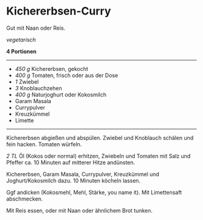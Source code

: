 # Kichererbsen-Curry

Gut mit Naan oder Reis.

*vegetarisch*

**4 Portionen**

---

- *450 g* Kichererbsen, gekocht
- *400 g* Tomaten, frisch oder aus der Dose
- *1* Zwiebel
- *3* Knoblauchzehen
- *400 g* Naturjoghurt oder Kokosmilch
- Garam Masala
- Currypulver
- Kreuzkümmel
- Limette

---

Kichererbsen abgießen und abspülen. Zwiebel und Knoblauch schälen und fein hacken. Tomaten würfeln.

*2 TL* Öl (Kokos oder normal) erhitzen, Zwiebeln und Tomaten mit Salz und Pfeffer ca. 10 Minuten auf mitterer Hitze andünsten.

Kichererbsen, Garam Masala, Currypulver, Kreuzkümmel und Joghurt/Kokosmilch dazu. 10 Minuten köcheln lassen.

Ggf andicken (Kokosmehl, Mehl, Stärke, you name it). Mit Limettensaft abschmecken.

Mit Reis essen, oder mit Naan oder ähnlichem Brot tunken.
